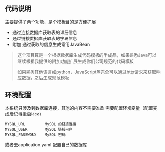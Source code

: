 ## 代码说明
主要提供了两个功能，是个模板目的是方便扩展
- 通过连接数据库获取表的详细信息
- 通过链接数据库获取表的字段信息
- 附加 通过获取的信息生成常用JavaBean

> 这个项目算是一个根据数据库生成代码模板的半成品，如果熟悉Java可以继续根据我提供的附加功能扩展生成你们公司规范的代码模板
> 
> 如果熟悉其他语言如python，JavaScript等完全可以通过http请求来获取响应数据，之后生成规范模板

## 环境配置
本系统只涉及到数据库连接，其他的内容不需要准备
需要配置环境变量（配置完成后记得重启idea）
```
MYSQL_URL         MySQL 的链接连接
MYSQL_USER        MySQL 链接用户 
MYSQL_PASSWORD    MySQL 密码 
```
或者去application.yaml 配置自己的数据库